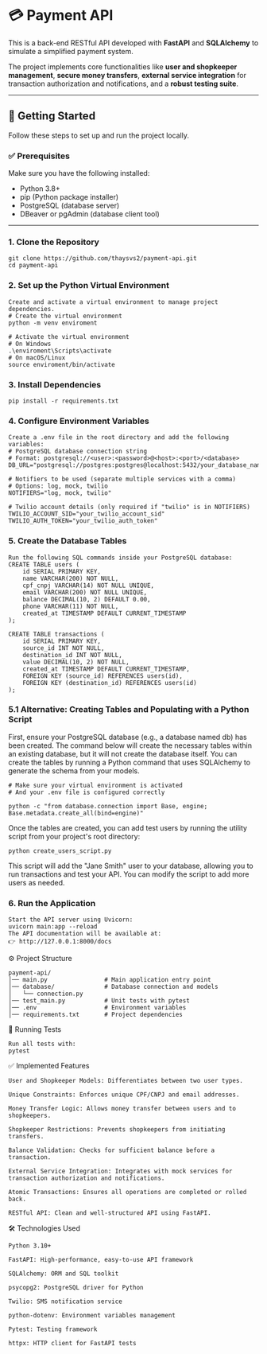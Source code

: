 # 💳 Payment API

This is a back-end RESTful API developed with **FastAPI** and **SQLAlchemy** to simulate a simplified payment system.  

The project implements core functionalities like **user and shopkeeper management**, **secure money transfers**, **external service integration** for transaction authorization and notifications, and a **robust testing suite**.

---

## 🚀 Getting Started

Follow these steps to set up and run the project locally.

### ✅ Prerequisites
Make sure you have the following installed:
- Python 3.8+
- pip (Python package installer)
- PostgreSQL (database server)
- DBeaver or pgAdmin (database client tool)

---

### 1. Clone the Repository
```
git clone https://github.com/thaysvs2/payment-api.git  
cd payment-api
```

### 2. Set up the Python Virtual Environment
```
Create and activate a virtual environment to manage project dependencies.
# Create the virtual environment
python -m venv enviroment

# Activate the virtual environment
# On Windows
.\enviroment\Scripts\activate
# On macOS/Linux
source enviroment/bin/activate
```

### 3. Install Dependencies
```
pip install -r requirements.txt
```

### 4. Configure Environment Variables
```
Create a .env file in the root directory and add the following variables:
# PostgreSQL database connection string
# Format: postgresql://<user>:<password>@<host>:<port>/<database>
DB_URL="postgresql://postgres:postgres@localhost:5432/your_database_name"

# Notifiers to be used (separate multiple services with a comma)
# Options: log, mock, twilio
NOTIFIERS="log, mock, twilio"

# Twilio account details (only required if "twilio" is in NOTIFIERS)
TWILIO_ACCOUNT_SID="your_twilio_account_sid"
TWILIO_AUTH_TOKEN="your_twilio_auth_token"
```

### 5. Create the Database Tables
```
Run the following SQL commands inside your PostgreSQL database:
CREATE TABLE users (
    id SERIAL PRIMARY KEY,
    name VARCHAR(200) NOT NULL,
    cpf_cnpj VARCHAR(14) NOT NULL UNIQUE,
    email VARCHAR(200) NOT NULL UNIQUE,
    balance DECIMAL(10, 2) DEFAULT 0.00,
    phone VARCHAR(11) NOT NULL,
    created_at TIMESTAMP DEFAULT CURRENT_TIMESTAMP
);

CREATE TABLE transactions (
    id SERIAL PRIMARY KEY,
    source_id INT NOT NULL,
    destination_id INT NOT NULL,
    value DECIMAL(10, 2) NOT NULL,
    created_at TIMESTAMP DEFAULT CURRENT_TIMESTAMP,
    FOREIGN KEY (source_id) REFERENCES users(id),
    FOREIGN KEY (destination_id) REFERENCES users(id)
);

```

### 5.1 Alternative: Creating Tables and Populating with a Python Script
First, ensure your PostgreSQL database (e.g., a database named db) has been created. The command below will create the necessary tables within an existing database, but it will not create the database itself.
You can create the tables by running a Python command that uses SQLAlchemy to generate the schema from your models.
```
# Make sure your virtual environment is activated
# And your .env file is configured correctly

python -c "from database.connection import Base, engine; Base.metadata.create_all(bind=engine)"
```
Once the tables are created, you can add test users by running the utility script from your project's root directory:
```
python create_users_script.py

```
This script will add the "Jane Smith" user to your database, allowing you to run transactions and test your API. You can modify the script to add more users as needed.

### 6. Run the Application
```
Start the API server using Uvicorn:
uvicorn main:app --reload
The API documentation will be available at:
👉 http://127.0.0.1:8000/docs
```

⚙️ Project Structure
```
payment-api/
│── main.py                # Main application entry point
│── database/              # Database connection and models
│   └── connection.py
│── test_main.py           # Unit tests with pytest
│── .env                   # Environment variables
│── requirements.txt       # Project dependencies
```

🧪 Running Tests
```
Run all tests with:
pytest
```

✅ Implemented Features
```
User and Shopkeeper Models: Differentiates between two user types.

Unique Constraints: Enforces unique CPF/CNPJ and email addresses.

Money Transfer Logic: Allows money transfer between users and to shopkeepers.

Shopkeeper Restrictions: Prevents shopkeepers from initiating transfers.

Balance Validation: Checks for sufficient balance before a transaction.

External Service Integration: Integrates with mock services for transaction authorization and notifications.

Atomic Transactions: Ensures all operations are completed or rolled back.

RESTful API: Clean and well-structured API using FastAPI.
```

🛠️ Technologies Used
```
Python 3.10+

FastAPI: High-performance, easy-to-use API framework

SQLAlchemy: ORM and SQL toolkit

psycopg2: PostgreSQL driver for Python

Twilio: SMS notification service

python-dotenv: Environment variables management

Pytest: Testing framework

httpx: HTTP client for FastAPI tests
```
